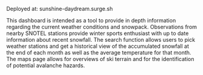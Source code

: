 Deployed at:   sunshine-daydream.surge.sh

This dashboard is intended as a tool to provide in depth information regarding the current weather conditions and snowpack. Observations from nearby SNOTEL stations provide winter sports enthusiast with up to date information about recent snowfall.  The search function allows users to pick weather stations and get a historical view of the accumulated snowfall at the end of each month as well as the average temperature for that month. The maps page allows for overviews of ski terrain and for the identification of potential avalanche hazards.
